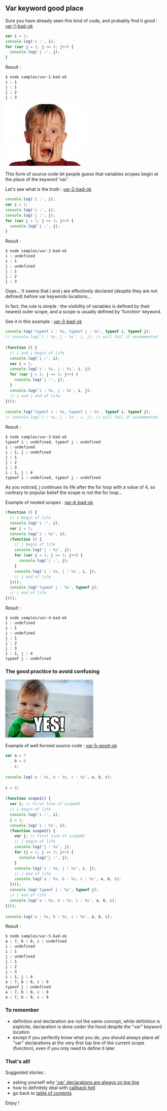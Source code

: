 ## Var keyword good place

Sure you have already seen this kind of code, and probably find it good : [var-1-bad-ok](https://github.com/openhoat/node-design/blob/master/samples/var-1-bad-ok.js)

```javascript
var i = 1;
console.log('i :', i);
for (var j = 1; j <= 3; j++) {
  console.log('j :', j);
}
```

Result :

```
$ node samples/var-1-bad-ok
i : 1
j : 1
j : 2
j : 3
```

![Oh no!](https://raw.githubusercontent.com/openhoat/node-design/master/assets/oh-no.jpg)

This form of source code let people guess that variables scopes begin at the place of the keyword 'var'.

Let's see what is the truth : [var-2-bad-ok](https://github.com/openhoat/node-design/blob/master/samples/var-2-bad-ok.js)

```javascript
console.log('i :', i);
var i = 1;
console.log('i :', i);
console.log('j :', j);
for (var j = 1; j <= 3; j++) {
  console.log('j :', j);
}
```

Result :

```
$ node samples/var-2-bad-ok
i : undefined
i : 1
j : undefined
j : 1
j : 2
j : 3
```

Oops... It seems that i and j are effectively declared (despite they are not defined) before var keywords locations...

In fact, the rule is simple : the visibility of variables is defined by their nearest outer scope, and a scope is usually defined by 'function' keyword.

See it in this example : [var-3-bad-ok](https://github.com/openhoat/node-design/blob/master/samples/var-3-bad-ok.js)

```javascript
console.log('typeof i : %s, typeof j : %s', typeof i, typeof j);
// console.log('i : %s, j : %s', i, j); // will fail if uncommented

(function () {
  // i and j begin of life
  console.log('i :', i);
  var i = 1;
  console.log('i : %s, j : %s', i, j);
  for (var j = 1; j <= 3; j++) {
    console.log('j :', j);
  }
  console.log('i : %s, j : %s', i, j);
  // i and j end of life
})();

console.log('typeof i : %s, typeof j : %s', typeof i, typeof j);
// console.log('i : %s, j : %s', i, j); // will fail if uncommented
```

Result :

```
$ node samples/var-3-bad-ok
typeof i : undefined, typeof j : undefined
i : undefined
i : 1, j : undefined
j : 1
j : 2
j : 3
i : 1, j : 4
typeof i : undefined, typeof j : undefined
```

As you noticed, j continues its life after the for loop with a value of 4, so contrary to popular belief the scope is not the for loop...

Example of nested scopes : [var-4-bad-ok](https://github.com/openhoat/node-design/blob/master/samples/var-4-bad-ok.js)

```javascript
(function () {
  // i begin of life
  console.log('i :', i);
  var i = 1;
  console.log('i : %s', i);
  (function () {
    // j begin of life
    console.log('j : %s', j);
    for (var j = 1; j <= 3; j++) {
      console.log('j :', j);
    }
    console.log('i : %s, j : %s', i, j);
    // j end of life
  })();
  console.log('typeof j : %s', typeof j);
  // i end of life
})();
```

Result :

```
$ node samples/var-4-bad-ok
i : undefined
i : 1
j : undefined
j : 1
j : 2
j : 3
i : 1, j : 4
typeof j : undefined
```

### The good practice to avoid confusing

![Oh yeah!](https://raw.githubusercontent.com/openhoat/node-design/master/assets/yes-baby.jpg)

Example of well formed source code : [var-5-good-ok](https://github.com/openhoat/node-design/blob/master/samples/var-5-good-ok.js)

```javascript
var a = 7
  , b = 8
  , c;

console.log('a : %s, b : %s, c : %s', a, b, c);

c = 9;

(function scope1() {
  var i; // First line of scope#1
  // i begin of life
  console.log('i :', i);
  i = 1;
  console.log('i : %s', i);
  (function scope2() {
    var j; // First line of scope#2
    // j begin of life
    console.log('j : %s', j);
    for (j = 1; j <= 3; j++) {
      console.log('j :', j);
    }
    console.log('i : %s, j : %s', i, j);
    // j end of life
    console.log('a : %s, b : %s, c : %s', a, b, c);
  })();
  console.log('typeof j : %s', typeof j);
  // i end of life
  console.log('a : %s, b : %s, c : %s', a, b, c);
})();

console.log('a : %s, b : %s, c : %s', a, b, c);
```

Result :

```
$ node samples/var-5-bad-ok
a : 7, b : 8, c : undefined
i : undefined
i : 1
j : undefined
j : 1
j : 2
j : 3
i : 1, j : 4
a : 7, b : 8, c : 9
typeof j : undefined
a : 7, b : 8, c : 9
a : 7, b : 8, c : 9
```

### To remember

- definition and declaration are not the same concept, while definition is explicite, declaration is done under the hood despite the "var" keyword location
- except if you perfectly know what you do, you should always place all "var" declarations at the very first top line of the current scope (function), even if you only need to define it later

### That's all!

Suggested stories :

- asking yourself why ['var' declarations are always on top line](var-location.md)
- how to definitely deal with [callback hell](callback-hell.md)
- go back to [table of contents](README.md#use-cases)

Enjoy !